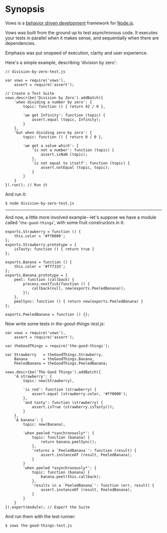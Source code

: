 
Synopsis
========

Vows is a [behavior driven development](http://en.wikipedia.org/wiki/Behavior_Driven_Development)
framework for [Node.js](http://nodejs.org).

Vows was built from the ground up to test asynchronous code. It executes your tests in parallel when it makes sense,
and sequentially when there are dependencies.

Emphasis was put onspeed of execution, clarity and user experience.

Here's a simple example, describing 'division by zero':

    // division-by-zero-test.js

    var vows = require('vows'),
        assert = require('assert');

    // Create a Test Suite
    vows.describe('Division by Zero').addBatch({
        'when dividing a number by zero': {
            topic: function () { return 42 / 0 },

            'we get Infinity': function (topic) {
                assert.equal (topic, Infinity);
            }
        },
        'but when dividing zero by zero': {
            topic: function () { return 0 / 0 },

            'we get a value which': {
                'is not a number': function (topic) {
                    assert.isNaN (topic);
                },
                'is not equal to itself': function (topic) {
                    assert.notEqual (topic, topic);
                }
            }
        }
    }).run(); // Run it

And run it:

    $ node division-by-zero-test.js

---

And now, a little more involved example--let's suppose we have a module called '`the-good-things`', with some fruit constructors
in it:

    exports.Strawberry = function () {
        this.color = '#ff0000';
    };
    exports.Strawberry.prototype = {
        isTasty: function () { return true }
    };

    exports.Banana = function () {
        this.color = '#fff333';
    };
    exports.Banana.prototype = {
        peel: function (callback) {
            process.nextTick(function () {
                callback(null, new(exports.PeeledBanana));
            });
        },
        peelSync: function () { return new(exports.PeeledBanana) }
    };

    exports.PeeledBanana = function () {};

Now write some tests in *the-good-things-test.js*:

    var vows = require('vows'),
        assert = require('assert');

    var theGoodThings = require('the-good-things');

    var Strawberry   = theGoodThings.Strawberry,
        Banana       = theGoodThings.Banana,
        PeeledBanana = theGoodThings.PeeledBanana;

    vows.describe('The Good Things').addBatch({
        'A strawberry': {
            topic: new(Strawberry),

            'is red': function (strawberry) {
                assert.equal (strawberry.color, '#ff0000');
            },
            'and tasty': function (strawberry) {
                assert.isTrue (strawberry.isTasty());
            }
        },
        'A banana': {
            topic: new(Banana),

            'when peeled *synchronously*': {
                topic: function (banana) {
                    return banana.peelSync();
                },
                'returns a `PeeledBanana`': function (result) {
                    assert.instanceOf (result, PeeledBanana);
                }
            }
            'when peeled *asynchronously*': {
                topic: function (banana) {
                    banana.peel(this.callback);
                },
                'results in a `PeeledBanana`': function (err, result) {
                    assert.instanceOf (result, PeeledBanana);
                }
            }
        }
    }).export(module); // Export the Suite

And run them with the test runner:

    $ vows the-good-things-test.js

